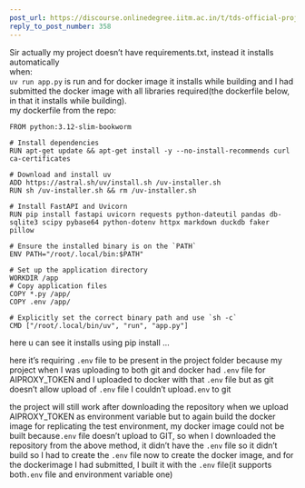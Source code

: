 ```yaml
---
post_url: https://discourse.onlinedegree.iitm.ac.in/t/tds-official-project1-discrepencies/171141/369
reply_to_post_number: 358
---
```

Sir actually my project doesn’t have requirements.txt, instead it installs automatically  
when:  
`uv run app.py` is run and for docker image it installs while building and I had submitted the docker image with all libraries required(the dockerfile below, in that it installs while building).  
my dockerfile from the repo:

```
FROM python:3.12-slim-bookworm

# Install dependencies
RUN apt-get update && apt-get install -y --no-install-recommends curl ca-certificates

# Download and install uv
ADD https://astral.sh/uv/install.sh /uv-installer.sh
RUN sh /uv-installer.sh && rm /uv-installer.sh

# Install FastAPI and Uvicorn
RUN pip install fastapi uvicorn requests python-dateutil pandas db-sqlite3 scipy pybase64 python-dotenv httpx markdown duckdb faker pillow

# Ensure the installed binary is on the `PATH`
ENV PATH="/root/.local/bin:$PATH"

# Set up the application directory
WORKDIR /app
# Copy application files
COPY *.py /app/
COPY .env /app/

# Explicitly set the correct binary path and use `sh -c`
CMD ["/root/.local/bin/uv", "run", "app.py"]

```

here u can see it installs using pip install …

here it’s requiring `.env` file to be present in the project folder because my project when I was uploading to both git and docker had `.env` file for AIPROXY\_TOKEN and I uploaded to docker with that `.env` file but as git doesn’t allow upload of `.env` file I couldn’t upload`.env` to git

the project will still work after downloading the repository when we upload AIPROXY\_TOKEN as environment variable but to again build the docker image for replicating the test environment, my docker image could not be built because`.env` file doesn’t upload to GIT, so when I downloaded the repository from the above method, it didn’t have the `.env` file so it didn’t build so I had to create the `.env` file now to create the docker image, and for the dockerimage I had submitted, I built it with the `.env` file(it supports both`.env` file and environment variable one)